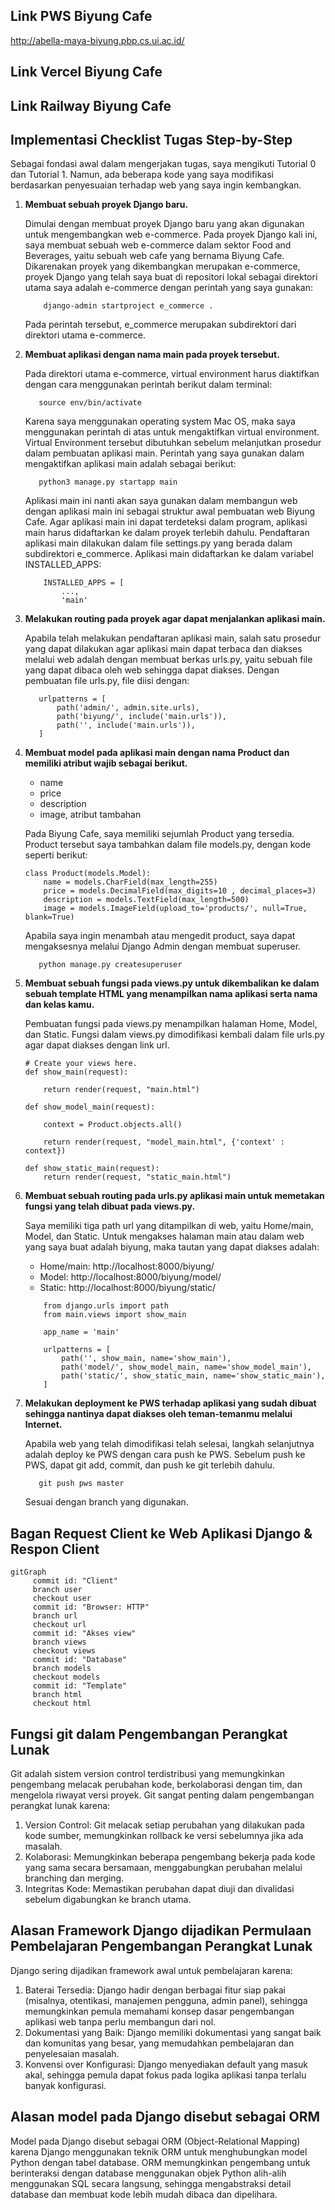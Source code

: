 ## Link PWS Biyung Cafe
http://abella-maya-biyung.pbp.cs.ui.ac.id/

## Link Vercel Biyung Cafe


## Link Railway Biyung Cafe


## Implementasi Checklist Tugas Step-by-Step 
Sebagai fondasi awal dalam mengerjakan tugas, saya mengikuti Tutorial 0 dan Tutorial 1. Namun, ada beberapa kode yang saya modifikasi berdasarkan penyesuaian terhadap web yang saya ingin kembangkan.
1. **Membuat sebuah proyek Django baru.**

   Dimulai dengan membuat proyek Django baru yang akan digunakan untuk mengembangkan web e-commerce. Pada proyek Django kali ini, saya membuat sebuah web e-commerce dalam sektor Food and Beverages, yaitu sebuah web cafe yang bernama Biyung Cafe. Dikarenakan proyek yang dikembangkan merupakan e-commerce, proyek Django yang telah saya buat di repositori lokal sebagai direktori utama saya adalah e-commerce dengan perintah yang saya gunakan:
   ~~~
       django-admin startproject e_commerce .
   ~~~
   Pada perintah tersebut, e_commerce merupakan subdirektori dari direktori utama e-commerce.
    
2. **Membuat aplikasi dengan nama main pada proyek tersebut.**

   Pada direktori utama e-commerce, virtual environment harus diaktifkan dengan cara menggunakan perintah berikut dalam terminal:
    ~~~
       source env/bin/activate
    ~~~
    Karena saya menggunakan operating system Mac OS, maka saya menggunakan perintah di atas untuk mengaktifkan virtual environment. Virtual Environment tersebut dibutuhkan sebelum melanjutkan prosedur dalam pembuatan aplikasi main. Perintah yang saya gunakan dalam mengaktifkan aplikasi main adalah sebagai berikut:
    ~~~
       python3 manage.py startapp main
    ~~~
    Aplikasi main ini nanti akan saya gunakan dalam membangun web dengan aplikasi main ini sebagai struktur awal pembuatan web Biyung Cafe.
   Agar aplikasi main ini dapat terdeteksi dalam program, aplikasi main harus didaftarkan ke dalam proyek terlebih dahulu. Pendaftaran aplikasi main dilakukan dalam file settings.py yang berada dalam subdirektori e_commerce. Aplikasi main didaftarkan ke dalam variabel INSTALLED_APPS:
   ~~~
       INSTALLED_APPS = [
           ...,
           'main'
   ~~~
   
    
3. **Melakukan routing pada proyek agar dapat menjalankan aplikasi main.**

   Apabila telah melakukan pendaftaran aplikasi main, salah satu prosedur yang dapat dilakukan agar aplikasi main dapat terbaca dan diakses melalui web adalah dengan membuat berkas urls.py, yaitu sebuah file yang dapat dibaca oleh web sehingga dapat diakses. Dengan pembuatan file urls.py, file diisi dengan:
   ~~~
      urlpatterns = [
          path('admin/', admin.site.urls),
          path('biyung/', include('main.urls')),
          path('', include('main.urls')),
      ]
   ~~~
   

4. **Membuat model pada aplikasi main dengan nama Product dan memiliki atribut wajib sebagai berikut.**
   - name
   - price
   - description
   - image, atribut tambahan
  
   Pada Biyung Cafe, saya memiliki sejumlah Product yang tersedia. Product tersebut saya tambahkan dalam file models.py, dengan kode seperti berikut:
      ~~~
      class Product(models.Model):
          name = models.CharField(max_length=255)
          price = models.DecimalField(max_digits=10 , decimal_places=3)
          description = models.TextField(max_length=500)
          image = models.ImageField(upload_to='products/', null=True, blank=True)
     ~~~
   Apabila saya ingin menambah atau mengedit product, saya dapat mengaksesnya melalui Django Admin dengan membuat superuser.
      ~~~
         python manage.py createsuperuser
      ~~~
5. **Membuat sebuah fungsi pada views.py untuk dikembalikan ke dalam sebuah template HTML yang menampilkan nama aplikasi serta nama dan kelas kamu.**

   Pembuatan fungsi pada views.py menampilkan halaman Home, Model, dan Static. Fungsi dalam views.py dimodifikasi kembali dalam file urls.py agar dapat diakses dengan link url.
      ~~~
      # Create your views here.
      def show_main(request):
          
          return render(request, "main.html")
      
      def show_model_main(request):
      
          context = Product.objects.all()
          
          return render(request, "model_main.html", {'context' : context})
      
      def show_static_main(request):
          return render(request, "static_main.html")
      ~~~

6. **Membuat sebuah routing pada urls.py aplikasi main untuk memetakan fungsi yang telah dibuat pada views.py.**

   Saya memiliki tiga path url yang ditampilkan di web, yaitu Home/main, Model, dan Static. Untuk mengakses halaman main atau dalam web yang saya buat adalah biyung, maka tautan yang dapat diakses adalah:
   - Home/main: http://localhost:8000/biyung/
   - Model: http://localhost:8000/biyung/model/
   - Static: http://localhost:8000/biyung/static/
   ~~~
       from django.urls import path
       from main.views import show_main
        
       app_name = 'main'
        
       urlpatterns = [
           path('', show_main, name='show_main'),
           path('model/', show_model_main, name='show_model_main'),
           path('static/', show_static_main, name='show_static_main'),
       ]
   ~~~

7. **Melakukan deployment ke PWS terhadap aplikasi yang sudah dibuat sehingga nantinya dapat diakses oleh teman-temanmu melalui Internet.**

   Apabila web yang telah dimodifikasi telah selesai, langkah selanjutnya adalah deploy ke PWS dengan cara push ke PWS. Sebelum push ke PWS, dapat git add, commit, dan push ke git terlebih dahulu.
   ~~~
      git push pws master
   ~~~
   Sesuai dengan branch yang digunakan. 


## Bagan Request Client ke Web Aplikasi Django & Respon Client

   ```mermaid 
   gitGraph
        commit id: "Client"
        branch user
        checkout user
        commit id: "Browser: HTTP"
        branch url
        checkout url
        commit id: "Akses view"
        branch views
        checkout views
        commit id: "Database"
        branch models
        checkout models
        commit id: "Template"
        branch html
        checkout html
   ```

## Fungsi git dalam Pengembangan Perangkat Lunak

Git adalah sistem version control terdistribusi yang memungkinkan pengembang melacak perubahan kode, berkolaborasi dengan tim, dan mengelola riwayat versi proyek. Git sangat penting dalam pengembangan perangkat lunak karena:
1. Version Control: Git melacak setiap perubahan yang dilakukan pada kode sumber, memungkinkan rollback ke versi sebelumnya jika ada masalah.
2. Kolaborasi: Memungkinkan beberapa pengembang bekerja pada kode yang sama secara bersamaan, menggabungkan perubahan melalui branching dan merging.
3. Integritas Kode: Memastikan perubahan dapat diuji dan divalidasi sebelum digabungkan ke branch utama.

## Alasan Framework Django dijadikan Permulaan Pembelajaran Pengembangan Perangkat Lunak

Django sering dijadikan framework awal untuk pembelajaran karena:
1. Baterai Tersedia: Django hadir dengan berbagai fitur siap pakai (misalnya, otentikasi, manajemen pengguna, admin panel), sehingga memungkinkan pemula memahami konsep dasar pengembangan aplikasi web tanpa perlu membangun dari nol.
2. Dokumentasi yang Baik: Django memiliki dokumentasi yang sangat baik dan komunitas yang besar, yang memudahkan pembelajaran dan penyelesaian masalah.
3. Konvensi over Konfigurasi: Django menyediakan default yang masuk akal, sehingga pemula dapat fokus pada logika aplikasi tanpa terlalu banyak konfigurasi.

## Alasan model pada Django disebut sebagai ORM

Model pada Django disebut sebagai ORM (Object-Relational Mapping) karena Django menggunakan teknik ORM untuk menghubungkan model Python dengan tabel database. ORM memungkinkan pengembang untuk berinteraksi dengan database menggunakan objek Python alih-alih menggunakan SQL secara langsung, sehingga mengabstraksi detail database dan membuat kode lebih mudah dibaca dan dipelihara.

   
